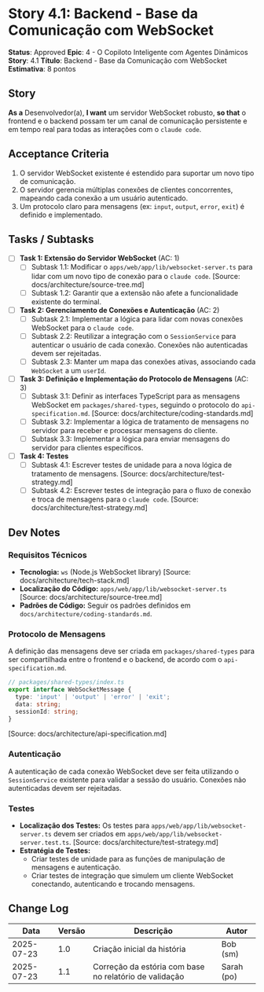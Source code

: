 # Story 4.1: Backend - Base da Comunicação com WebSocket

**Status**: Approved
**Epic**: 4 - O Copiloto Inteligente com Agentes Dinâmicos
**Story**: 4.1
**Título**: Backend - Base da Comunicação com WebSocket
**Estimativa**: 8 pontos

## Story

**As a** Desenvolvedor(a),
**I want** um servidor WebSocket robusto,
**so that** o frontend e o backend possam ter um canal de comunicação persistente e em tempo real para todas as interações com o `claude code`.

## Acceptance Criteria

1. O servidor WebSocket existente é estendido para suportar um novo tipo de comunicação.
2. O servidor gerencia múltiplas conexões de clientes concorrentes, mapeando cada conexão a um usuário autenticado.
3. Um protocolo claro para mensagens (ex: `input`, `output`, `error`, `exit`) é definido e implementado.

## Tasks / Subtasks

- [ ] **Task 1: Extensão do Servidor WebSocket** (AC: 1)
    - [ ] Subtask 1.1: Modificar o `apps/web/app/lib/websocket-server.ts` para lidar com um novo tipo de conexão para o `claude code`. [Source: docs/architecture/source-tree.md]
    - [ ] Subtask 1.2: Garantir que a extensão não afete a funcionalidade existente do terminal.

- [ ] **Task 2: Gerenciamento de Conexões e Autenticação** (AC: 2)
    - [ ] Subtask 2.1: Implementar a lógica para lidar com novas conexões WebSocket para o `claude code`.
    - [ ] Subtask 2.2: Reutilizar a integração com o `SessionService` para autenticar o usuário de cada conexão. Conexões não autenticadas devem ser rejeitadas.
    - [ ] Subtask 2.3: Manter um mapa das conexões ativas, associando cada `WebSocket` a um `userId`.

- [ ] **Task 3: Definição e Implementação do Protocolo de Mensagens** (AC: 3)
    - [ ] Subtask 3.1: Definir as interfaces TypeScript para as mensagens WebSocket em `packages/shared-types`, seguindo o protocolo do `api-specification.md`. [Source: docs/architecture/coding-standards.md]
    - [ ] Subtask 3.2: Implementar a lógica de tratamento de mensagens no servidor para receber e processar mensagens do cliente.
    - [ ] Subtask 3.3: Implementar a lógica para enviar mensagens do servidor para clientes específicos.

- [ ] **Task 4: Testes**
    - [ ] Subtask 4.1: Escrever testes de unidade para a nova lógica de tratamento de mensagens. [Source: docs/architecture/test-strategy.md]
    - [ ] Subtask 4.2: Escrever testes de integração para o fluxo de conexão e troca de mensagens para o `claude code`. [Source: docs/architecture/test-strategy.md]

## Dev Notes

### Requisitos Técnicos
- **Tecnologia:** `ws` (Node.js WebSocket library) [Source: docs/architecture/tech-stack.md]
- **Localização do Código:** `apps/web/app/lib/websocket-server.ts` [Source: docs/architecture/source-tree.md]
- **Padrões de Código:** Seguir os padrões definidos em `docs/architecture/coding-standards.md`.

### Protocolo de Mensagens
A definição das mensagens deve ser criada em `packages/shared-types` para ser compartilhada entre o frontend e o backend, de acordo com o `api-specification.md`.

```typescript
// packages/shared-types/index.ts
export interface WebSocketMessage {
  type: 'input' | 'output' | 'error' | 'exit';
  data: string;
  sessionId: string;
}
```
[Source: docs/architecture/api-specification.md]

### Autenticação
A autenticação de cada conexão WebSocket deve ser feita utilizando o `SessionService` existente para validar a sessão do usuário. Conexões não autenticadas devem ser rejeitadas.

### Testes
- **Localização dos Testes:** Os testes para `apps/web/app/lib/websocket-server.ts` devem ser criados em `apps/web/app/lib/websocket-server.test.ts`. [Source: docs/architecture/test-strategy.md]
- **Estratégia de Testes:**
    - Criar testes de unidade para as funções de manipulação de mensagens e autenticação.
    - Criar testes de integração que simulem um cliente WebSocket conectando, autenticando e trocando mensagens.

## Change Log

| Data | Versão | Descrição | Autor |
|------|--------|-----------|-------|
| 2025-07-23 | 1.0 | Criação inicial da história | Bob (sm) |
| 2025-07-23 | 1.1 | Correção da estória com base no relatório de validação | Sarah (po) |
